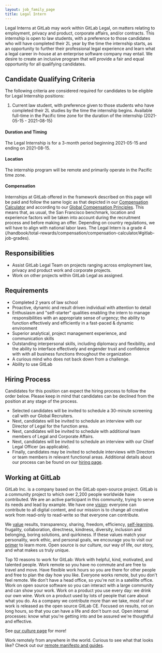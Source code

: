 ```yaml
---
layout: job_family_page
title: Legal Intern
---
```


Legal Interns at GitLab may work within GitLab Legal, on matters relating to employment, privacy and product, corporate affairs, and/or contracts. This internship is open to law students, with a preference to those candidates who will have completed their 2L year by the time the internship starts, as an opportunity to further their professional legal experience and learn what a legal career in-house at an enterprise software company may entail. We desire to create an inclusive program that will provide a fair and equal opportunity for all qualifying candidates.

## Candidate Qualifying Criteria
The following criteria are considered required for candidates to be eligible for Legal Internship positions:
1.  Current law student, with preference given to those students who have completed their 2L studies by the time the internship begins. Available full-time in the Pacific time zone for the duration of the internship (2021-05-15 - 2021-08-15)

#### Duration and Timing
The Legal Internship is for a 3-month period beginning 2021-05-15 and ending on 2021-08-15.

#### Location
The internship program will be remote and primarily operate in the Pacific time zone. 

#### Compensation
Internships at GitLab offered in the framework described on this page will be paid and follow the same logic as that depicted in our [Compensation Calculator](/handbook/total-rewards/compensation/compensation-calculator/calculator/) and according to our [Global Compensation Principles](/handbook/total-rewards/compensation/). This means that, as usual, the San Francisco benchmark, location and experience factors will be taken into account during the recruitment process and before making an offer. Depending on country regulations, we will have to align with national labor laws.
The Legal Intern is a grade 4 (/handbook/total-rewards/compensation/compensation-calculator/#gitlab-job-grades).

## Responsibilities
* Assist GitLab Legal Team on projects ranging across employment law, privacy and product work and corporate projects. 
* Work on other projects within GitLab Legal as assigned.

## Requirements
* Completed 2 years of law school
* Proactive, dynamic and result driven individual with attention to detail
* Enthusiasm and "self-starter" qualities enabling the intern  to manage responsibilities with an appropriate sense of urgency; the ability to function effectively and efficiently in a fast-paced & dynamic environment
* Superior analytical, project management experience, and communication skills
* Outstanding interpersonal skills, including diplomacy and flexibility, and the ability to interface effectively and engender trust and confidence with with all business functions throughout the organization
* A curious mind who does not back down from a challenge.
* Ability to use GitLab

## Hiring Process
Candidates for this position can expect the hiring process to follow the order below. Please keep in mind that candidates can be declined from the position at any stage of the process.

* Selected candidates will be invited to schedule a 30-minute screening call with our Global Recruiters.
* Next, candidates will be invited to schedule an interview with our Director of Legal for the function area.
* Next, candidates will be invited to schedule with additional team members of Legal and Corporate Affairs.
* Next, candidates will be invited to schedule an interview with our Chief Legal Officer (as applicable).
* Finally, candidates may be invited to schedule interviews with Directors or team members in relevant functional areas. 
Additional details about our process can be found on our [hiring page](/handbook/hiring/).

## Working at GitLab
GitLab Inc. is a company based on the GitLab open-source project. GitLab is a community project to which over 2,200 people worldwide have contributed. We are an active participant in this community, trying to serve its needs and lead by example. We have one [vision](https://about.gitlab.com/strategy): everyone can contribute to all digital content, and our mission is to change all creative work from read-only to read-write so that everyone can contribute.

We [value](https://about.gitlab.com/handbook/values/) results, transparency, sharing, freedom, efficiency, [self-learning](https://about.gitlab.com/company/culture/all-remote/self-service/#how-self-learning-leads-to-success-in-your-role), frugality, collaboration, directness, kindness, diversity, inclusion and belonging, boring solutions, and quirkiness. If these values match your personality, work ethic, and personal goals, we encourage you to visit our [primer](https://about.gitlab.com/company/) to learn more. Open source is our culture, our way of life, our story, and what makes us truly unique.

Top 10 reasons to work for GitLab:
Work with helpful, kind, motivated, and talented people.
Work remote so you have no commute and are free to travel and move.
Have flexible work hours so you are there for other people and free to plan the day how you like.
Everyone works remote, but you don't feel remote. We don't have a head office, so you're not in a satellite office.
Work on open source software so you can interact with a large community and can show your work.
Work on a product you use every day: we drink our own wine.
Work on a product used by lots of people that care about what you do.
As a company we contribute more than we take, most of our work is released as the open source GitLab CE.
Focused on results, not on long hours, so that you can have a life and don't burn out.
Open internal processes: know what you're getting into and be assured we're thoughtful and effective.

See [our culture page](https://about.gitlab.com/company/culture/) for more!

Work remotely from anywhere in the world. Curious to see what that looks like? Check out our [remote manifesto and guides](https://about.gitlab.com/company/culture/all-remote/).

